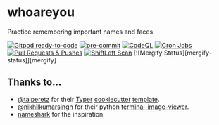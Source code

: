 # whoareyou

Practice remembering important names and faces.

[![Gitpod ready-to-code](https://img.shields.io/badge/Gitpod-ready--to--code-blue?logo=gitpod)](https://gitpod.io/#https://github.com/proinsias/whoareyou)
[![pre-commit](https://img.shields.io/badge/pre--commit-enabled-brightgreen?logo=pre-commit&logoColor=white)](https://github.com/pre-commit/pre-commit)
[![CodeQL](https://github.com/proinsias/whoareyou/workflows/Code%20QL/badge.svg)](https://github.com/proinsias/whoareyou/actions/workflows/codeql-analysis.yml)
[![Cron Jobs](https://github.com/proinsias/whoareyou/workflows/Cron%20Jobs/badge.svg)](https://github.com/proinsias/whoareyou/actions/workflows/cronjobs.yml)
[![Pull Requests & Pushes](https://github.com/proinsias/whoareyou/workflows/Pull%20Requests%20%26%20Pushes/badge.svg)](https://github.com/proinsias/whoareyou/actions/workflows/pull-requests-and-pushes.yml)
[![ShiftLeft Scan](https://github.com/proinsias/whoareyou/workflows/ShiftLeft%20Scan/badge.svg)](https://github.com/proinsias/whoareyou/actions/workflows/shiftleft-analysis.yml)
\[!\[Mergify Status\]\[mergify-status\]\]\[mergify\]

## Thanks to...

- [@talperetz](https://github.com/talperetz) for their [Typer](https://typer.tiangolo.com)
  [cookiecutter](https://cookiecutter.readthedocs.io/) [template](https://github.com/talperetz/python-cli-template).
- [@nikhilkumarsingh](https://github.com/nikhilkumarsingh) for their python
  [terminal-image-viewer](https://github.com/nikhilkumarsingh/terminal-image-viewer).
- [nameshark](http://www.namesharkapp.com) for the inspiration.
